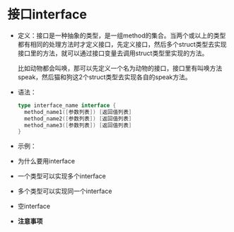 # 接口interface

* 定义：接口是一种抽象的类型，是一组method的集合。当两个或以上的类型都有相同的处理方法时才定义接口，先定义接口，然后多个struct类型去实现接口里的方法，就可以通过接口变量去调用struct类型里实现的方法。

  比如动物都会叫唤，那可以先定义一个名为动物的接口，接口里有叫唤方法speak，然后猫和狗这2个struct类型去实现各自的speak方法。

* 语法：

  ```go
  type interface_name interface {
    method_name1([参数列表]) [返回值列表]
    method_name2([参数列表]) [返回值列表]
    method_name3([参数列表]) [返回值列表]
  }
  ```

  

* 示例：

* 为什么要用interface

* 一个类型可以实现多个interface

* 多个类型可以实现同一个interface

* 空interface

* **注意事项**

